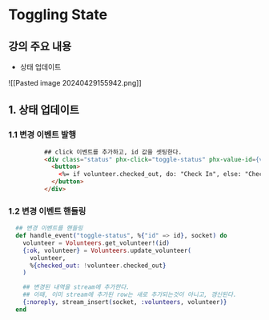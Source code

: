 # Toggling State

## 강의 주요 내용

* 상태 업데이트

![[Pasted image 20240429155942.png]]

## 1. 상태 업데이트

### 1.1 변경 이벤트 발행

```html
          ## click 이벤트를 추가하고, id 값을 셋팅한다.
          <div class="status" phx-click="toggle-status" phx-value-id={volunteer.id}>
            <button>
              <%= if volunteer.checked_out, do: "Check In", else: "Check Out" %>
            </button>
          </div>
```

### 1.2 변경 이벤트 핸들링

```elixir
  ## 변경 이벤트를 핸들링
  def handle_event("toggle-status", %{"id" => id}, socket) do
    volunteer = Volunteers.get_volunteer!(id)
    {:ok, volunteer} = Volunteers.update_volunteer(
      volunteer,
      %{checked_out: !volunteer.checked_out}
    ) 

    ## 변경된 내역을 stream에 추가한다.
    ## 이때, 이미 stream에 추가된 row는 새로 추가되는것이 아니고, 갱신된다.
    {:noreply, stream_insert(socket, :volunteers, volunteer)}
  end
```